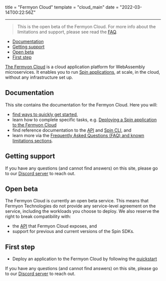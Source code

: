 title = "Fermyon Cloud"
template = "cloud_main"
date = "2022-03-14T00:22:56Z"

---

> This is the open beta of the Fermyon Cloud. For more info about the limitations and support, please see read the [FAQ](faq).

- [Documentation](#documentation)
- [Getting support](#getting-support)
- [Open beta](#open-beta)
- [First step](#first-step)

[The Fermyon Cloud](https://cloud.fermyon.com) is a cloud application platform for WebAssembly microservices. It enables you to run [Spin applications](https://developer.fermyon.com/spin), at scale, in the cloud, without any infrastructure set up.

## Documentation

This site contains the documentation for the Fermyon Cloud. Here you will:

- [find ways to quickly get started](/cloud/quickstart),
- learn how to complete specific tasks, e.g. [Deploying a Spin application to the Fermyon Cloud](/cloud/deploy)
- find reference documentation to the [API](/cloud/rest-api) and [Spin CLI](/cloud/cli-reference), and
- learn more via the [Frequently Asked Questions (FAQ) and known limitations sections](/cloud/faq).

## Getting support

If you have any questions (and cannot find answers) on this site, please go to our [Discord server](https://discord.gg/P4Cx7xUbJu) to reach out.

## Open beta

The Fermyon Cloud is currently an open beta service. This means that Fermyon Technologies do not provide any service-level agreement on the service, including the workloads you choose to deploy. We also reserve the right to break compatibility with:

- the [API](/cloud/rest-api) that Fermyon Cloud exposes, and
- support for previous and current versions of the Spin SDKs.

## First step

- Deploy an application to the Fermyon Cloud by following the [quickstart](/cloud/quickstart)

If you have any questions (and cannot find answers) on this site, please go to our [Discord server](https://discord.gg/P4Cx7xUbJu) to reach out.